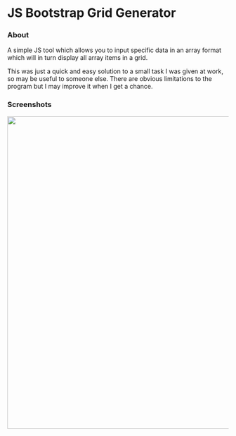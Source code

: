 # JS Bootstrap Grid Generator

### About
A simple JS tool which allows you to input specific data in an array format
which will in turn display all array items in a grid.

This was just a quick and easy solution to a small task I was given at work, so may
be useful to someone else.  There are obvious limitations to the program but I may
improve it when I get a chance.

### Screenshots
<p align="center">
<img src="https://i.imgur.com/b41D6F2.png" width="710px"/>
</p>
